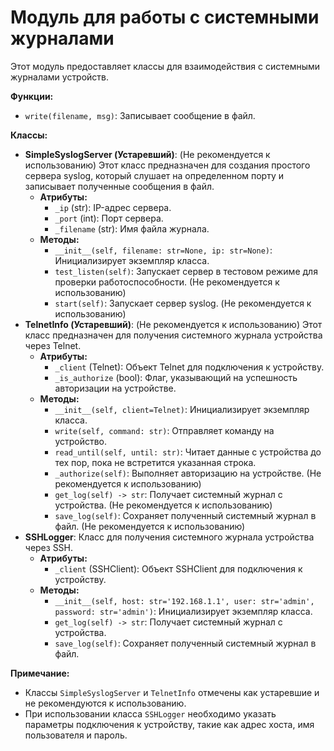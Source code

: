
# Модуль для работы с системными журналами

Этот модуль предоставляет классы для взаимодействия с системными журналами устройств.

**Функции:**

* `write(filename, msg)`: Записывает сообщение в файл.

**Классы:**

* **SimpleSyslogServer (Устаревший)**: (Не рекомендуется к использованию) Этот класс предназначен для создания простого сервера syslog, который слушает на определенном порту и записывает полученные сообщения в файл.
    * **Атрибуты:**
        * `_ip` (str): IP-адрес сервера.
        * `_port` (int): Порт сервера.
        * `_filename` (str): Имя файла журнала.
    * **Методы:**
        * `__init__(self, filename: str=None, ip: str=None)`: Инициализирует экземпляр класса.
        * `test_listen(self)`: Запускает сервер в тестовом режиме для проверки работоспособности. (Не рекомендуется к использованию)
        * `start(self)`: Запускает сервер syslog. (Не рекомендуется к использованию)
* **TelnetInfo (Устаревший)**: (Не рекомендуется к использованию) Этот класс предназначен для получения системного журнала устройства через Telnet.
    * **Атрибуты:**
        * `_client` (Telnet): Объект Telnet для подключения к устройству.
        * `_is_authorize` (bool): Флаг, указывающий на успешность авторизации на устройстве.
    * **Методы:**
        * `__init__(self, client=Telnet)`: Инициализирует экземпляр класса.
        * `write(self, command: str)`: Отправляет команду на устройство.
        * `read_until(self, until: str)`: Читает данные с устройства до тех пор, пока не встретится указанная строка.
        * `_authorize(self)`: Выполняет авторизацию на устройстве. (Не рекомендуется к использованию)
        * `get_log(self) -> str`: Получает системный журнал с устройства. (Не рекомендуется к использованию)
        * `save_log(self)`: Сохраняет полученный системный журнал в файл. (Не рекомендуется к использованию)
* **SSHLogger**:  Класс для получения системного журнала устройства через SSH.
    * **Атрибуты:**
        * `_client` (SSHClient): Объект SSHClient для подключения к устройству.
    * **Методы:**
        * `__init__(self, host: str='192.168.1.1', user: str='admin', password: str='admin')`: Инициализирует экземпляр класса.
        * `get_log(self) -> str`: Получает системный журнал с устройства.
        * `save_log(self)`: Сохраняет полученный системный журнал в файл.

**Примечание:**

* Классы `SimpleSyslogServer` и `TelnetInfo` отмечены как устаревшие и не рекомендуются к использованию.
* При использовании класса `SSHLogger` необходимо указать параметры подключения к устройству, такие как адрес хоста, имя пользователя и пароль.
